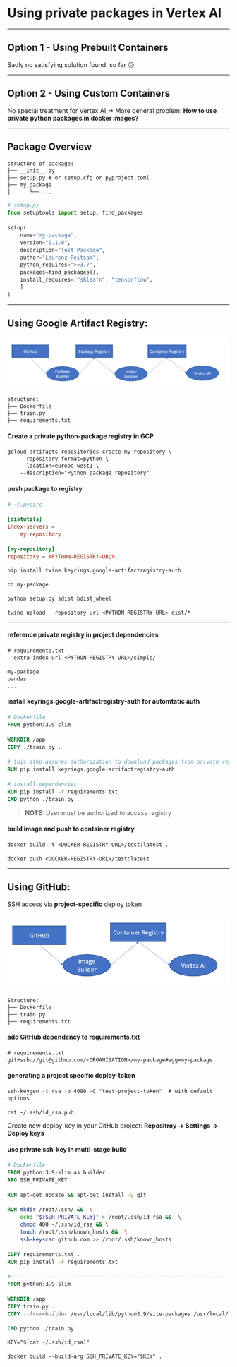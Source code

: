 # Using private packages in Vertex AI

---
## Option 1 - Using Prebuilt Containers

Sadly no satisfying solution found, so far 😥

---
## Option 2 - Using Custom Containers

No special treatment for Vertex AI -> 
More general problem: **How to use private python packages in docker images?**

---
## Package Overview

`````shell
structure of package:
├── __init__.py
├── setup.py # or setup.cfg or pyproject.toml
├── my_package
│      └── ...

`````

````python
# setup.py
from setuptools import setup, find_packages

setup(
    name="my-package",
    version="0.1.0",
    description="Test Package",
    author="Laurenz Reitsam",
    python_requires=">=3.7",
    packages=find_packages(),
    install_requires=["sklearn", "tensorflow",
    ]
)
````

---


## Using Google Artifact Registry:

![infra](./infra_1.PNG)

`````text
structure:
├── Dockerfile
├── train.py
├── requirements.txt
`````

#### Create a private python-package registry in GCP

````shell
gcloud artifacts repositories create my-repository \
    --repository-format=python \
    --location=europe-west1 \
    --description="Python package repository"
````

#### push package to registry

````toml
# ~/.pypirc

[distutils]
index-servers =
    my-repository

[my-repository]
repository = <PYTHON-REGISTRY-URL>
````

````shell
pip install twine keyrings.google-artifactregistry-auth

cd my-package

python setup.py sdist bdist_wheel

twine upload --repository-url <PYTHON-REGISTRY-URL> dist/*
````
---
#### reference private registry in project dependencies

`````shell
# requirements.txt
--extra-index-url <PYTHON-REGISTRY-URL>/simple/

my-package
pandas
...
`````

#### install keyrings.google-artifactregistry-auth for automtatic auth
````dockerfile
# Dockerfile
FROM python:3.9-slim

WORKDIR /app
COPY ./train.py .

# this step assures authorization to download packages from private registry
RUN pip install keyrings.google-artifactregistry-auth

# install dependencies
RUN pip install -r requirements.txt
CMD python ./train.py
````

> **NOTE:**
> User must be authorized to access registry

#### build image and push to container registry

````shell
docker build -t <DOCKER-REGISTRY-URL>/test:latest .

docker push <DOCKER-REGISTRY-URL>/test:latest
````

---
## Using GitHub:
SSH access via **project-specific** deploy token

![infra](./infra_2.PNG)

`````text
Structure:
├── Dockerfile
├── train.py
├── requirements.txt
`````

#### add GitHub dependency to requirements.txt

````shell
# requirements.txt
git+ssh://git@github.com/<ORGANISATION>/my-package#egg=my-package
````

#### generating a project specific deploy-token

````shell
ssh-keygen -t rsa -b 4096 -C "test-project-token"  # with default options

cat ~/.ssh/id_rsa.pub
````

Create new deploy-key in your GitHub project: **Repositroy -> Settings -> Deploy keys**

#### use private ssh-key in multi-stage build
````dockerfile
# Dockerfile
FROM python:3.9-slim as builder
ARG SSH_PRIVATE_KEY

RUN apt-get update && apt-get install -y git

RUN mkdir /root/.ssh/ &&  \
    echo "${SSH_PRIVATE_KEY}" > /root/.ssh/id_rsa &&  \
    chmod 400 ~/.ssh/id_rsa && \
    touch /root/.ssh/known_hosts &&  \
    ssh-keyscan github.com >> /root/.ssh/known_hosts

COPY requirements.txt .
RUN pip install -r requirements.txt

#-------------------------------------------------------------------------------------------------
FROM python:3.9-slim

WORKDIR /app
COPY train.py .
COPY --from=builder /usr/local/lib/python3.9/site-packages /usr/local/lib/python3.9/site-packages

CMD python ./train.py
````


````shell
KEY="$(cat ~/.ssh/id_rsa)"

docker build --build-arg SSH_PRIVATE_KEY="$KEY" .
````
